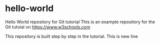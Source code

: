 # hello-world
Hello World repository for Git tutorial
This is an example repository for the Git tutoial on https://www.w3schools.com

This repository is built step by step in the tutorial.
This is new line 
